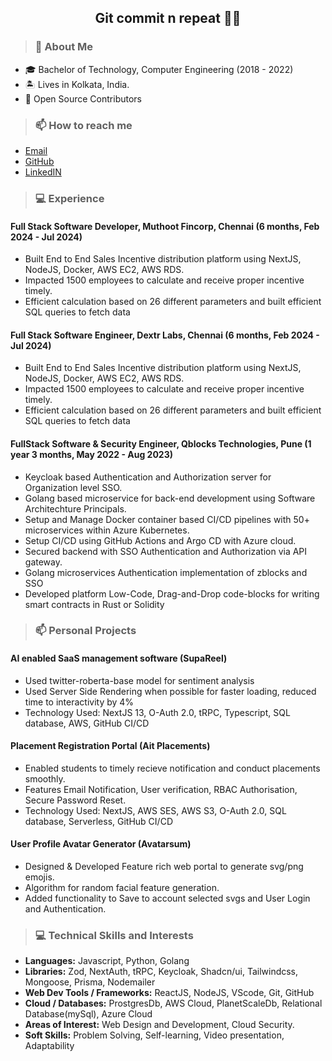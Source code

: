   <h2 align="center">Git commit n repeat 🧑‍🚒</h2>
  
  <blockquote><h3>👶 About Me</h3></blockquote>
  <ul>
    <li>🎓 Bachelor of Technology, Computer Engineering (2018 - 2022)</li>
    <li>🏝️ Lives in Kolkata, India.</li>
    <li>👯 Open Source Contributors</li>
  </ul>

  <blockquote><h3>📫 How to reach me</h3></blockquote>
  <ul>
    <li><a target=”_blank” href='mailto:19mandal97@gmail.com'>Email</a></li>
    <li><a target=”_blank” href='https://github.com/sourabhmandal'>GitHub</a></li>
    <li><a target=”_blank” href='https://linkedin.com/in/sourabh-mandal'>LinkedIN</a></li>
  </ul>
  <blockquote><h3>💻 Experience</h3></blockquote>
  
  <h4>Full Stack Software Developer, Muthoot Fincorp, Chennai <span>(6 months, Feb 2024 - Jul 2024)</span></h4>
  <ul>
    <li>Built End to End Sales Incentive distribution platform using NextJS, NodeJS, Docker, AWS EC2, AWS RDS.</li>
    <li>Impacted 1500 employees to calculate and receive proper incentive timely.
    <li>Efficient calculation based on 26 different parameters and built efficient SQL queries to fetch data</li>
  </ul>

  
  <h4>Full Stack Software Engineer, Dextr Labs, Chennai <span>(6 months, Feb 2024 - Jul 2024)</span></h4>
  <ul>
    <li>Built End to End Sales Incentive distribution platform using NextJS, NodeJS, Docker, AWS EC2, AWS RDS.</li>
    <li>Impacted 1500 employees to calculate and receive proper incentive timely.
    <li>Efficient calculation based on 26 different parameters and built efficient SQL queries to fetch data</li>
  </ul>

  <h4>FullStack Software & Security Engineer, Qblocks Technologies, Pune <span>(1 year 3 months, May 2022 - Aug 2023)</span></h4>
  <ul>
    <li>Keycloak based Authentication and Authorization server for Organization level SSO.</li>
    <li>Golang based microservice for back-end development using Software Architechture Principals.</li>
    <li>Setup and Manage Docker container based CI/CD pipelines with 50+ microservices within Azure Kubernetes.</li>
    <li>Setup CI/CD using GitHub Actions and Argo CD with Azure cloud.</li>
    <li>Secured backend with SSO Authentication and Authorization via API gateway.</li>
    <li>Golang microservices Authentication implementation of zblocks and SSO</li>
    <li>Developed platform Low-Code, Drag-and-Drop code-blocks for writing smart contracts in Rust or Solidity</li>
  </ul>

  <blockquote><h3>📫 Personal Projects</h3></blockquote>
  <h4>AI enabled SaaS management software (SupaReel)</h4>
  <ul>
    <li>Used twitter-roberta-base model for sentiment analysis</li>
    <li>Used Server Side Rendering when possible for faster loading, reduced time to interactivity by 4%</li>
    <li>Technology Used: NextJS 13, O-Auth 2.0, tRPC, Typescript, SQL database, AWS, GitHub CI/CD</li>
  </ul>

  <h4>Placement Registration Portal (Ait Placements)</h4>
  <ul>
    <li>Enabled students to timely recieve notification and conduct placements smoothly.</li>
    <li>Features Email Notification, User verification, RBAC Authorisation, Secure Password Reset.</li>
    <li>Technology Used: NextJS, AWS SES, AWS S3, O-Auth 2.0, SQL database, Serverless, GitHub CI/CD</li>
  </ul>

  <h4>User Profile Avatar Generator (Avatarsum)</h4>
  <ul>
    <li>Designed & Developed Feature rich web portal to generate svg/png emojis.</li>
    <li>Algorithm for random facial feature generation.</li>
    <li>Added functionality to Save to account selected svgs and User Login and Authentication.</li>
  </ul>

  <blockquote><h3>💻 Technical Skills and Interests</h3></blockquote>

  <ul>
    <li><b>Languages:</b> Javascript, Python, Golang</li>
    <li><b>Libraries:</b> Zod, NextAuth, tRPC, Keycloak, Shadcn/ui, Tailwindcss, Mongoose, Prisma, Nodemailer</li>
    <li><b>Web Dev Tools / Frameworks:</b> ReactJS, NodeJS, VScode, Git, GitHub</li>
    <li><b>Cloud / Databases:</b> ProstgresDb, AWS Cloud, PlanetScaleDb, Relational Database(mySql), Azure Cloud</li>
    <li><b>Areas of Interest:</b> Web Design and Development, Cloud Security.</li>
    <li><b>Soft Skills:</b> Problem Solving, Self-learning, Video presentation, Adaptability</li>
  </ul>
  
  <!--
    - 🔭 I’m currently working on ...
    - 🌱 I’m currently learning ...
    - 🤔 I’m looking for help with ...
    - 💬 Ask me about ...
    - 📫 How to reach me: ...
    - 😄 Pronouns: ...
    - ⚡ Fun fact: ...
  -->
  
